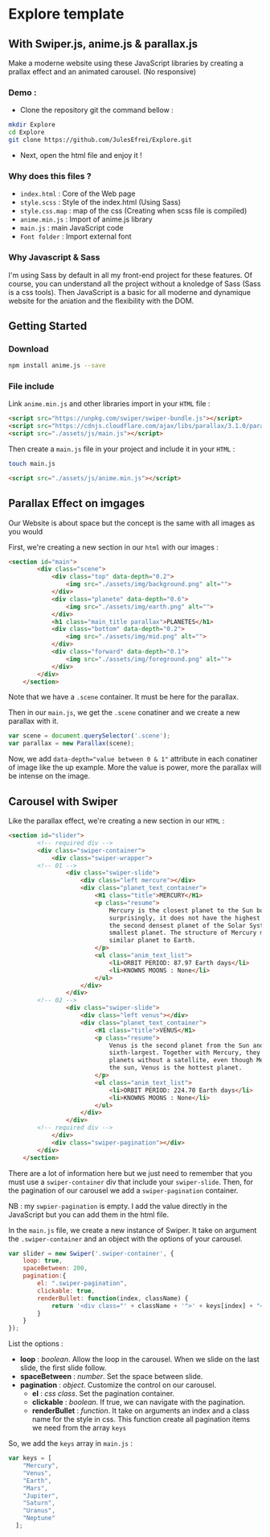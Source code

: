# Explore template
## With Swiper.js, anime.js & parallax.js

Make a moderne website using these JavaScript libraries by creating a prallax effect and an animated carousel. (No responsive)

### Demo : 
- Clone the repository git the command bellow :

```bash
mkdir Explore
cd Explore
git clone https://github.com/JulesEfrei/Explore.git
```
- Next, open the html file and enjoy it !

### Why does this files ?

- `index.html` : Core of the Web page
- `style.scss` : Style of the index.html (Using Sass)
- `style.css.map` : map of the css (Creating when scss file is compiled)
- `anime.min.js` : Import of anime.js library
- `main.js` : main JavaScript code
- `Font folder` : Import external font

### Why Javascript & Sass

I'm using Sass by default in all my front-end project for these features. Of course, you can understand all the project without a knoledge of Sass (Sass is a css tools). Then JavaScript is a basic for all moderne and dynamique website for the aniation and the flexibility with the DOM. 

## Getting Started

### Download

```bash
npm install anime.js --save
```

### File include

Link `anime.min.js` and other libraries import in your `HTML` file :

```html
<script src="https://unpkg.com/swiper/swiper-bundle.js"></script>
<script src="https://cdnjs.cloudflare.com/ajax/libs/parallax/3.1.0/parallax.min.js"></script>
<script src="./assets/js/main.js"></script>
```

Then create a `main.js` file in your project and include it in your `HTML` :

```bash
touch main.js
```

```html
<script src="./assets/js/anime.min.js"></script>
```

## Parallax Effect on imgages

Our Website is about space but the concept is the same with all images as you would

First, we're creating a new section in our `html` with our images :

```html
<section id="main">
        <div class="scene">
            <div class="top" data-depth="0.2">
                <img src="./assets/img/background.png" alt="">
            </div>
            <div class="planete" data-depth="0.6">
                <img src="./assets/img/earth.png" alt="">
            </div>
            <h1 class="main_title parallax">PLANETES</h1>
            <div class="bottom" data-depth="0.2">
                <img src="./assets/img/mid.png" alt="">
            </div>
            <div class="forward" data-depth="0.1">
                <img src="./assets/img/foreground.png" alt="">
            </div>
        </div>
    </section>
```

Note that we have a `.scene` container. It must be here for the parallax.

Then in our `main.js`, we get the `.scene` conatiner and we create a new parallax with it.

```js
var scene = document.querySelector('.scene');
var parallax = new Parallax(scene);
```

Now, we add `data-depth="value between 0 & 1"` attribute in each conatiner of image like the up example. More the value is power, more the parallax will be intense on the image.

## Carousel with Swiper

Like the parallax effect, we're creating a new section in our `HTML` :

```html
<section id="slider">
        <!-- required div -->
        <div class="swiper-container">
            <div class="swiper-wrapper">
        <!-- 01 -->
                <div class="swiper-slide">
                    <div class="left mercure"></div>
                    <div class="planet_text_container">
                        <H1 class="title">MERCURY</H1>
                        <p class="resume">
                            Mercury is the closest planet to the Sun but, perhaps
                            surprisingly, it does not have the highest temperatures. It is
                            the second densest planet of the Solar System, but also the
                            smallest planet. The structure of Mercury makes it the most
                            similar planet to Earth.
                        </p>
                        <ul class="anim_text_list">
                            <li>ORBIT PERIOD: 87.97 Earth days</li>
                            <li>KNOWNS MOONS : None</li>
                        </ul>
                    </div>
                </div>
        <!-- 02 -->
                <div class="swiper-slide">
                    <div class="left venus"></div>
                    <div class="planet_text_container">
                        <H1 class="title">VENUS</H1>
                        <p class="resume">
                            Venus is the second planet from the Sun and the
                            sixth-largest. Together with Mercury, they are the only
                            planets without a satellite, even though Mercury is closer to
                            the sun, Venus is the hottest planet.
                        </p>
                        <ul class="anim_text_list">
                            <li>ORBIT PERIOD: 224.70 Earth days</li>
                            <li>KNOWNS MOONS : None</li>
                        </ul>
                    </div>
                </div>
        <!-- required div -->
            </div>
            <div class="swiper-pagination"></div>
        </div>
    </section>
```

There are a lot of information here but we just need to remember that you must use a `swiper-container` div that include your `swiper-slide`. Then, for the pagination of our carousel we add a `swiper-pagination` container.

NB : my `swpier-pagination` is empty. I add the value directly in the JavaScript but you can add them in the html file.

In the `main.js` file, we create a new instance of Swiper. It take on argument the `.swiper-container` and an object with the options of your carousel.

```js
var slider = new Swiper('.swiper-container', {
    loop: true,
    spaceBetween: 200, 
    pagination:{
        el: ".swiper-pagination",
        clickable: true,
        renderBullet: function(index, className) {
            return '<div class="' + className + '">' + keys[index] + "</div>";
        }
    }
});
```

List the options :

- **loop** : *boolean*. Allow the loop in the carousel. When we slide on the last slide, the first slide follow.
- **spaceBetween** : *number*. Set the space between slide.
- **pagination** : *object*. Customize the control on our carousel.
    - **el** : *css class*. Set the pagination container.
    - **clickable** : *boolean*. If true, we can navigate with the pagination.
    - **renderBullet** : *function*. It take on arguments an index and a class name for the style in css. This function create all pagination items we need from the array `keys`

So, we add the `keys` array in `main.js` :

```js
var keys = [
    "Mercury",
    "Venus",
    "Earth",
    "Mars",
    "Jupiter",
    "Saturn",
    "Uranus",
    "Neptune"
  ];
```